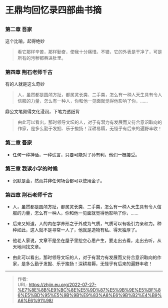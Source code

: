# 王鼎均回忆录四部曲书摘


<!--more-->
##
### 第二章 吾家
 这个比喻，起得绝妙
>看它那样辛苦，那样勤奋，使我十分痛惜。不错，它的外表是干净了，可是所有的污秽都吞进肚里。

### 第四章 荆石老师千古
 有的人就是这么奇妙
>人，虽然都是圆颅方趾，都属灵长类、二手类，怎么有一种人天生具有令人信服的力量，怎么有一种人，你和他一见面就觉得他影响了你，……

 鼎公文笔颇得文化浸润，下笔力透纸背
>由此可以看出，那时领导文坛的人，对于有潜力有发展而又符合意识取向的作家，是多么勤于发掘、乐于揄扬！深耕易耨，无怪乎有后来的遍野丰收！

### 第二章 吾家
 * 任何一种神话，一种谎言，只要可能对子孙有利，他们一概接受。

### 第三章 我读小学的时候
 * 沉默是金，然而并非任何场合都可以使用金子。

### 第四章 荆石老师千古
 * 人，虽然都是圆颅方趾，都属灵长类、二手类，怎么有一种人天生具有令人信服的力量，怎么有一种人，你和他一见面就觉得他影响了你，……

 * 后来又知道，人的内在学养形之于外成为气质，气质可以有吸引力亲和力。种种如此，这人就不是寻常一人了，他就是造物有私、得天独厚了。

 * 他老人家说，文章不是坐在屋子里挖空心思产生，要走出去看，走出去听，从天地间找文章。

 * 由此可以看出，那时领导文坛的人，对于有潜力有发展而又符合意识取向的作家，是多么勤于发掘、乐于揄扬！深耕易耨，无怪乎有后来的遍野丰收！



---

> 作者:   
> URL: https://zhjin.eu.org/2022-07-27-%E7%8E%8B%E9%BC%8E%E5%9D%87%E5%9B%9E%E5%BF%86%E5%BD%95%E5%9B%9B%E9%83%A8%E6%9B%B2%E4%B9%A6%E6%91%98/  

